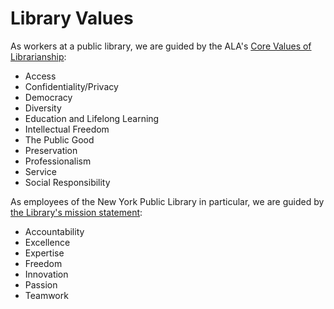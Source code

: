 # Library Values

As workers at a public library, we are guided by the ALA's [Core Values of Librarianship](http://www.ala.org/advocacy/intfreedom/corevalues):

* Access
* Confidentiality/Privacy
* Democracy
* Diversity
* Education and Lifelong Learning
* Intellectual Freedom
* The Public Good
* Preservation
* Professionalism
* Service
* Social Responsibility

As employees of the New York Public Library in particular, we are guided by [the Library's mission statement](https://www.nypl.org/help/about-nypl/mission):

* Accountability
* Excellence
* Expertise
* Freedom
* Innovation
* Passion
* Teamwork
